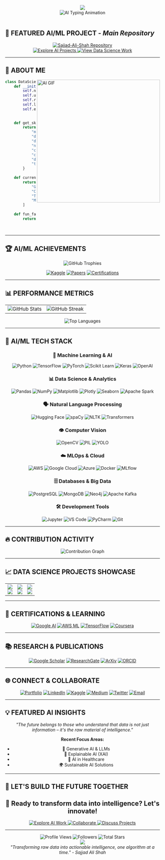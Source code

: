 <div align="center">
  <img src="https://capsule-render.vercel.app/api?type=waving&color=gradient&customColorList=6,11,20&height=300&section=header&text=Sajjad%20Ali%20Shah&fontSize=50&fontColor=fff&animation=twinkling&fontAlignY=38&desc=Data%20Scientist%20%7C%20ML%20Engineer%20%7C%20AI%20Researcher&descAlignY=51&descAlign=50" />
</div>

<div align="center">
  <img src="https://readme-typing-svg.herokuapp.com?font=Orbitron&size=40&pause=1000&color=00D9FF&center=true&vCenter=true&width=800&lines=Transforming+Data+into+Intelligence;Building+AI+Solutions+for+Tomorrow;Machine+Learning+%7C+Deep+Learning+%7C+NLP;Let's+Innovate+with+Artificial+Intelligence!" alt="AI Typing Animation" />
</div>

<br/>

## 🧠 **FEATURED AI/ML PROJECT** - *Main Repository*

<div align="center">
  <a href="https://github.com/SajjadKhanYousafzai/Sajjad-Ali-Shah">
    <img src="https://github-readme-stats.vercel.app/api/pin/?username=SajjadKhanYousafzai&repo=Sajjad-Ali-Shah&theme=algolia&hide_border=true&bg_color=0D1117&title_color=00D9FF&icon_color=FFD700&text_color=FFF" alt="Sajjad-Ali-Shah Repository" />
  </a>
</div>

<div align="center">
  <a href="https://github.com/SajjadKhanYousafzai/Sajjad-Ali-Shah">
    <img src="https://img.shields.io/badge/🤖_EXPLORE_MY_AI_PROJECTS-00D9FF?style=for-the-badge&logo=tensorflow&logoColor=white&labelColor=000000" alt="Explore AI Projects" />
  </a>
  <a href="https://github.com/SajjadKhanYousafzai/Sajjad-Ali-Shah">
    <img src="https://img.shields.io/badge/📊_VIEW_DATA_SCIENCE_WORK-FFD700?style=for-the-badge&logo=jupyter&logoColor=black&labelColor=000000" alt="View Data Science Work" />
  </a>
</div>

---

## 🎯 **ABOUT ME**

<img align="right" alt="AI GIF" width="400" src="https://user-images.githubusercontent.com/74038190/212749447-bfb7e725-6987-49d9-ae85-2015e3e7cc41.gif">

```python
class DataScientist:
    def __init__(self):
        self.name = "Sajjad Ali Shah"
        self.username = "SajjadKhanYousafzai"
        self.role = "Data Scientist | ML Engineer | AI Researcher"
        self.location = "Pakistan 🇵🇰"
        self.education = "BS in Software Engineering"
        
        
    def get_skills(self):
        return {
            "ml_frameworks": ["TensorFlow", "PyTorch", "Scikit-learn", "Keras"],
            "data_science": ["Pandas", "NumPy", "Matplotlib", "Seaborn", "Plotly"],
            "deep_learning": ["CNNs", "RNNs", "LSTMs", "Transformers", "GANs"],
            "nlp": ["NLTK", "spaCy", "Hugging Face", "BERT", "GPT"],
            "computer_vision": ["OpenCV", "PIL", "YOLO", "ResNet", "VGG"],
            "cloud_ml": ["AWS SageMaker", "Google Cloud AI", "Azure ML"],
            "databases": ["PostgreSQL", "MongoDB", "MySQL", "SQLite"],
            "tools": ["Jupyter", "Docker", "Git", "MLflow", "Weights & Biases"]
        }
    
    def current_focus(self):
        return [
            "Generative AI & Large Language Models",
            "Computer Vision Applications", 
            "Time Series Forecasting",
            "MLOps & Model Deployment"
        ]
    
    def fun_fact(self):
        return "I can train a neural network faster than I can make coffee! ☕🤖"
```

<br clear="right"/>

---

## 🏆 **AI/ML ACHIEVEMENTS**

<div align="center">
  <img src="https://github-profile-trophy.vercel.app/?username=SajjadKhanYousafzai&theme=algolia&no-frame=true&no-bg=true&margin-w=4&row=2&column=4" alt="GitHub Trophies" />
</div>

<div align="center">
  
[![Kaggle](https://img.shields.io/badge/Kaggle-Expert-20BEFF?style=for-the-badge&logo=kaggle&logoColor=white)](https://kaggle.com/sajjadalishah)
[![Papers](https://img.shields.io/badge/Research_Papers-5-FF6B6B?style=for-the-badge&logo=googlescholar&logoColor=white)](https://scholar.google.com)
[![Certifications](https://img.shields.io/badge/ML_Certifications-8-4ECDC4?style=for-the-badge&logo=coursera&logoColor=white)](https://coursera.org)

</div>

---

## 📊 **PERFORMANCE METRICS**

<div align="center">
  <table>
    <tr>
      <td>
        <img src="https://github-readme-stats.vercel.app/api?username=SajjadKhanYousafzai&show_icons=true&theme=algolia&hide_border=true&bg_color=0D1117&title_color=00D9FF&icon_color=FFD700&text_color=FFF&custom_title=💻%20GitHub%20Statistics" alt="GitHub Stats" />
      </td>
      <td>
        <img src="https://github-readme-streak-stats.herokuapp.com/?user=SajjadKhanYousafzai&theme=algolia&hide_border=true&background=0D1117&stroke=00D9FF&ring=FFD700&fire=00D9FF&currStreakLabel=FFF" alt="GitHub Streak" />
      </td>
    </tr>
  </table>
</div>

<div align="center">
  <img src="https://github-readme-stats.vercel.app/api/top-langs/?username=SajjadKhanYousafzai&layout=donut&theme=algolia&hide_border=true&bg_color=0D1117&title_color=00D9FF&text_color=FFF&langs_count=8" alt="Top Languages" />
</div>

---

## 🤖 **AI/ML TECH STACK**

<div align="center">

### 🧠 **Machine Learning & AI**
![Python](https://img.shields.io/badge/Python-3776AB?style=for-the-badge&logo=python&logoColor=white)
![TensorFlow](https://img.shields.io/badge/TensorFlow-FF6F00?style=for-the-badge&logo=tensorflow&logoColor=white)
![PyTorch](https://img.shields.io/badge/PyTorch-EE4C2C?style=for-the-badge&logo=pytorch&logoColor=white)
![Scikit Learn](https://img.shields.io/badge/scikit_learn-F7931E?style=for-the-badge&logo=scikit-learn&logoColor=white)
![Keras](https://img.shields.io/badge/Keras-D00000?style=for-the-badge&logo=Keras&logoColor=white)
![OpenAI](https://img.shields.io/badge/OpenAI-74aa9c?style=for-the-badge&logo=openai&logoColor=white)

### 📊 **Data Science & Analytics**
![Pandas](https://img.shields.io/badge/Pandas-150458?style=for-the-badge&logo=pandas&logoColor=white)
![NumPy](https://img.shields.io/badge/NumPy-013243?style=for-the-badge&logo=numpy&logoColor=white)
![Matplotlib](https://img.shields.io/badge/Matplotlib-11557c?style=for-the-badge&logo=matplotlib&logoColor=white)
![Plotly](https://img.shields.io/badge/Plotly-239120?style=for-the-badge&logo=plotly&logoColor=white)
![Seaborn](https://img.shields.io/badge/Seaborn-3776AB?style=for-the-badge&logo=seaborn&logoColor=white)
![Apache Spark](https://img.shields.io/badge/Apache_Spark-FFFFFF?style=for-the-badge&logo=apachespark&logoColor=E25A1C)

### 🗣️ **Natural Language Processing**
![Hugging Face](https://img.shields.io/badge/🤗_Hugging_Face-FFD21E?style=for-the-badge&logoColor=black)
![spaCy](https://img.shields.io/badge/spaCy-09A3D5?style=for-the-badge&logo=spacy&logoColor=white)
![NLTK](https://img.shields.io/badge/NLTK-154f3c?style=for-the-badge&logoColor=white)
![Transformers](https://img.shields.io/badge/Transformers-FF6F00?style=for-the-badge&logoColor=white)

### 👁️ **Computer Vision**
![OpenCV](https://img.shields.io/badge/OpenCV-27338e?style=for-the-badge&logo=OpenCV&logoColor=white)
![PIL](https://img.shields.io/badge/Pillow-FFD43B?style=for-the-badge&logoColor=black)
![YOLO](https://img.shields.io/badge/YOLO-00FFFF?style=for-the-badge&logoColor=black)

### ☁️ **MLOps & Cloud**
![AWS](https://img.shields.io/badge/Amazon_AWS-FF9900?style=for-the-badge&logo=amazon-aws&logoColor=white)
![Google Cloud](https://img.shields.io/badge/Google_Cloud-4285F4?style=for-the-badge&logo=google-cloud&logoColor=white)
![Azure](https://img.shields.io/badge/Microsoft_Azure-0078D4?style=for-the-badge&logo=microsoft-azure&logoColor=white)
![Docker](https://img.shields.io/badge/Docker-2CA5E0?style=for-the-badge&logo=docker&logoColor=white)
![MLflow](https://img.shields.io/badge/MLflow-0194E2?style=for-the-badge&logo=numpy&logoColor=white)

### 🗄️ **Databases & Big Data**
![PostgreSQL](https://img.shields.io/badge/PostgreSQL-316192?style=for-the-badge&logo=postgresql&logoColor=white)
![MongoDB](https://img.shields.io/badge/MongoDB-4EA94B?style=for-the-badge&logo=mongodb&logoColor=white)
![Neo4j](https://img.shields.io/badge/Neo4j-008CC1?style=for-the-badge&logo=neo4j&logoColor=white)
![Apache Kafka](https://img.shields.io/badge/Apache_Kafka-231F20?style=for-the-badge&logo=apache-kafka&logoColor=white)

### 🛠️ **Development Tools**
![Jupyter](https://img.shields.io/badge/Jupyter-F37626?style=for-the-badge&logo=Jupyter&logoColor=white)
![VS Code](https://img.shields.io/badge/Visual_Studio_Code-0078D4?style=for-the-badge&logo=visual%20studio%20code&logoColor=white)
![PyCharm](https://img.shields.io/badge/PyCharm-143?style=for-the-badge&logo=pycharm&logoColor=black&color=black&labelColor=green)
![Git](https://img.shields.io/badge/Git-F05032?style=for-the-badge&logo=git&logoColor=white)

</div>

---

## 🔥 **CONTRIBUTION ACTIVITY**

<div align="center">
  <img src="https://github-readme-activity-graph.vercel.app/graph?username=SajjadKhanYousafzai&theme=react-dark&bg_color=0D1117&color=00D9FF&line=FFD700&point=FFFFFF&area=true&hide_border=true" alt="Contribution Graph" />
</div>

---

## 📈 **DATA SCIENCE PROJECTS SHOWCASE**

<div align="center">
  <table>
    <tr>
      <td align="center">
        <img src="https://img.shields.io/badge/🧠_Deep_Learning-Projects-FF6B6B?style=for-the-badge" />
        <br/>
        <img src="https://img.shields.io/badge/Neural_Networks-15+-4ECDC4?style=flat-square" />
      </td>
      <td align="center">
        <img src="https://img.shields.io/badge/📊_Data_Analysis-Projects-45B7D1?style=for-the-badge" />
        <br/>
        <img src="https://img.shields.io/badge/Datasets_Analyzed-50+-96CEB4?style=flat-square" />
      </td>
      <td align="center">
        <img src="https://img.shields.io/badge/🤖_ML_Models-Deployed-FFA07A?style=for-the-badge" />
        <br/>
        <img src="https://img.shields.io/badge/Production_Models-8+-FFEAA7?style=flat-square" />
      </td>
    </tr>
  </table>
</div>

---

## 🏅 **CERTIFICATIONS & LEARNING**

<div align="center">
  
[![Google AI](https://img.shields.io/badge/Google_AI_Certified-4285F4?style=for-the-badge&logo=google&logoColor=white)](https://cloud.google.com/certification)
[![AWS ML](https://img.shields.io/badge/AWS_ML_Specialty-FF9900?style=for-the-badge&logo=amazon-aws&logoColor=white)](https://aws.amazon.com/certification)
[![TensorFlow](https://img.shields.io/badge/TensorFlow_Developer-FF6F00?style=for-the-badge&logo=tensorflow&logoColor=white)](https://tensorflow.org/certificate)
[![Coursera](https://img.shields.io/badge/ML_Specialization-0056D2?style=for-the-badge&logo=coursera&logoColor=white)](https://coursera.org)

</div>

---

## 📚 **RESEARCH & PUBLICATIONS**

<div align="center">
  
[![Google Scholar](https://img.shields.io/badge/Google_Scholar-4285F4?style=for-the-badge&logo=google-scholar&logoColor=white)](https://scholar.google.com)
[![ResearchGate](https://img.shields.io/badge/ResearchGate-00CCBB?style=for-the-badge&logo=ResearchGate&logoColor=white)](https://researchgate.net)
[![ArXiv](https://img.shields.io/badge/arXiv-B31B1B?style=for-the-badge&logo=arxiv&logoColor=white)](https://arxiv.org)
[![ORCID](https://img.shields.io/badge/ORCID-A6CE39?style=for-the-badge&logo=orcid&logoColor=white)](https://orcid.org)

</div>

---

## 🌐 **CONNECT & COLLABORATE**

<div align="center">
  
[![Portfolio](https://img.shields.io/badge/AI_Portfolio-FF5722?style=for-the-badge&logo=google-chrome&logoColor=white)](https://sajjad-khan-yousafzai-portfolio.vercel.app/)
[![LinkedIn](https://img.shields.io/badge/LinkedIn-0077B5?style=for-the-badge&logo=linkedin&logoColor=white)](https://linkedin.com/in/sajjadalishah)
[![Kaggle](https://img.shields.io/badge/Kaggle-20BEFF?style=for-the-badge&logo=kaggle&logoColor=white)](https://kaggle.com/sajjadalishah)
[![Medium](https://img.shields.io/badge/Medium-12100E?style=for-the-badge&logo=medium&logoColor=white)](https://medium.com/@sajjadalishah)
[![Twitter](https://img.shields.io/badge/AI_Insights-1DA1F2?style=for-the-badge&logo=twitter&logoColor=white)](https://twitter.com/sajjadalishah_ai)
[![Email](https://img.shields.io/badge/Email-D14836?style=for-the-badge&logo=gmail&logoColor=white)](mailto:sajjadalishah@gmail.com)

</div>

---

## 💡 **FEATURED AI INSIGHTS**

<div align="center">
  
*"The future belongs to those who understand that data is not just information – it's the raw material of intelligence."*

**Recent Focus Areas:**
- 🚀 Generative AI & LLMs
- 🔬 Explainable AI (XAI)
- 🏥 AI in Healthcare
- 🌍 Sustainable AI Solutions

</div>

---

## 🎯 **LET'S BUILD THE FUTURE TOGETHER**

<div align="center">
  <h2>🤖 Ready to transform data into intelligence? Let's innovate!</h2>
  
  <a href="https://github.com/SajjadKhanYousafzai/Sajjad-Ali-Shah">
    <img src="https://img.shields.io/badge/🌟_EXPLORE_MY_AI_WORK-00D9FF?style=for-the-badge&logo=github&logoColor=black&labelColor=000000" alt="Explore AI Work" />
  </a>
  
  <a href="https://github.com/SajjadKhanYousafzai?tab=followers">
    <img src="https://img.shields.io/badge/🤝_COLLABORATE_WITH_ME-FFD700?style=for-the-badge&logo=github&logoColor=black&labelColor=000000" alt="Collaborate" />
  </a>
  
  <a href="mailto:sajjadalishah@gmail.com">
    <img src="https://img.shields.io/badge/💬_DISCUSS_AI_PROJECTS-FF6B6B?style=for-the-badge&logo=gmail&logoColor=white&labelColor=000000" alt="Discuss Projects" />
  </a>
  
</div>

---

<div align="center">
  <img src="https://komarev.com/ghpvc/?username=SajjadKhanYousafzai&color=00D9FF&style=for-the-badge&label=PROFILE+VIEWS" alt="Profile Views" />
  <img src="https://img.shields.io/github/followers/SajjadKhanYousafzai?color=FFD700&style=for-the-badge&label=FOLLOWERS&logo=github" alt="Followers" />
  <img src="https://img.shields.io/github/stars/SajjadKhanYousafzai?color=FF6B6B&style=for-the-badge&label=TOTAL+STARS&logo=github" alt="Total Stars" />
</div>

<div align="center">
  <img src="https://capsule-render.vercel.app/api?type=waving&color=gradient&customColorList=6,11,20&height=100&section=footer" />
</div>

<!-- Optional: Add a quote or motto -->
<div align="center">
  <i>"Transforming raw data into actionable intelligence, one algorithm at a time." - Sajjad Ali Shah</i>
</div>
